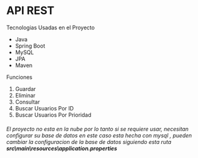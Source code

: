 # API REST 

Tecnologias Usadas en el Proyecto

                
+ Java
+ Spring Boot
+ MySQL
+ JPA
+ Maven
                


Funciones 

                
1. Guardar 
2. Eliminar 
3. Consultar 
4. Buscar Usuarios Por ID
5. Buscar Usuarios Por Prioridad


###### El proyecto no esta en la nube por lo tanto si se requiere usar, necesitan configurar su base de datos en este caso esta hecha con mysql , pueden cambiar la configuracion de la base de datos siguiendo esta ruta **src\main\resources\application.properties**
                
